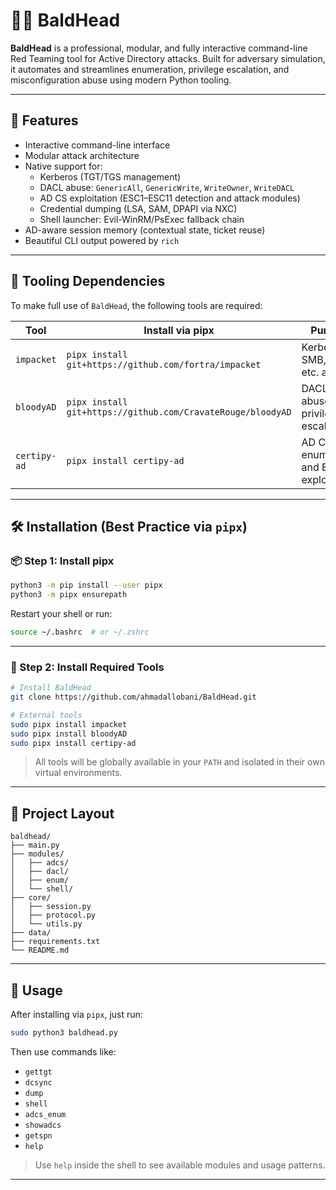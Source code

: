 
# 🧑‍🦲 BaldHead

**BaldHead** is a professional, modular, and fully interactive command-line Red Teaming tool for Active Directory attacks. Built for adversary simulation, it automates and streamlines enumeration, privilege escalation, and misconfiguration abuse using modern Python tooling.

---

## 🎯 Features

- Interactive command-line interface
- Modular attack architecture
- Native support for:
  - Kerberos (TGT/TGS management)
  - DACL abuse: `GenericAll`, `GenericWrite`, `WriteOwner`, `WriteDACL`
  - AD CS exploitation (ESC1–ESC11 detection and attack modules)
  - Credential dumping (LSA, SAM, DPAPI via NXC)
  - Shell launcher: Evil-WinRM/PsExec fallback chain
- AD-aware session memory (contextual state, ticket reuse)
- Beautiful CLI output powered by `rich`

---

## 🧰 Tooling Dependencies

To make full use of `BaldHead`, the following tools are required:

| Tool        | Install via pipx                                 | Purpose                              |
|-------------|--------------------------------------------------|--------------------------------------|
| `impacket`  | `pipx install git+https://github.com/fortra/impacket` | Kerberos, SMB, DACL, etc. attacks    |
| `bloodyAD`  | `pipx install git+https://github.com/CravateRouge/bloodyAD` | DACL abuse, privilege escalation     |
| `certipy-ad`| `pipx install certipy-ad`                        | AD CS enumeration and ESC exploitation |

---

## 🛠 Installation (Best Practice via `pipx`)

### 📦 Step 1: Install pipx

```bash
python3 -m pip install --user pipx
python3 -m pipx ensurepath
```

Restart your shell or run:

```bash
source ~/.bashrc  # or ~/.zshrc
```

---

### 🚀 Step 2: Install Required Tools

```bash
# Install BaldHead
git clone https://github.com/ahmadallobani/BaldHead.git

# External tools
sudo pipx install impacket
sudo pipx install bloodyAD
sudo pipx install certipy-ad
```

> All tools will be globally available in your `PATH` and isolated in their own virtual environments.

---

## 📂 Project Layout

```
baldhead/
├── main.py
├── modules/
│   ├── adcs/
│   ├── dacl/
│   ├── enum/
│   └── shell/
├── core/
│   ├── session.py
│   ├── protocol.py
│   └── utils.py
├── data/
├── requirements.txt
└── README.md
```

---

## 🧪 Usage

After installing via `pipx`, just run:

```bash
sudo python3 baldhead.py
```

Then use commands like:

- `gettgt`
- `dcsync`
- `dump`
- `shell`
- `adcs_enum`
- `showadcs`
- `getspn`
- `help`

> Use `help` inside the shell to see available modules and usage patterns.

---
